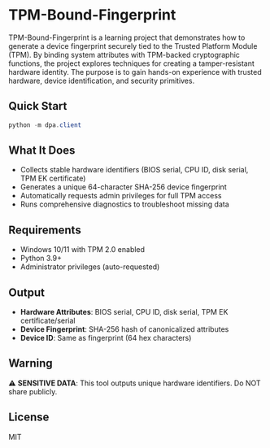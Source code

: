 # TPM-Bound-Fingerprint

TPM-Bound-Fingerprint is a learning project that demonstrates how to generate a device fingerprint securely tied to the Trusted Platform Module (TPM). By binding system attributes with TPM-backed cryptographic functions, the project explores techniques for creating a tamper-resistant hardware identity. The purpose is to gain hands-on experience with trusted hardware, device identification, and security primitives.

## Quick Start
```powershell
python -m dpa.client
```

## What It Does
- Collects stable hardware identifiers (BIOS serial, CPU ID, disk serial, TPM EK certificate)
- Generates a unique 64-character SHA-256 device fingerprint
- Automatically requests admin privileges for full TPM access
- Runs comprehensive diagnostics to troubleshoot missing data

## Requirements
- Windows 10/11 with TPM 2.0 enabled
- Python 3.9+ 
- Administrator privileges (auto-requested)

## Output
- **Hardware Attributes**: BIOS serial, CPU ID, disk serial, TPM EK certificate/serial
- **Device Fingerprint**: SHA-256 hash of canonicalized attributes
- **Device ID**: Same as fingerprint (64 hex characters)

## Warning
⚠️ **SENSITIVE DATA**: This tool outputs unique hardware identifiers. Do NOT share publicly.

## License
MIT
